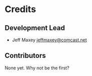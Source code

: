 # Credits

## Development Lead

* Jeff Maxey <jeffmaxey@comcast.net>

## Contributors

None yet. Why not be the first?
